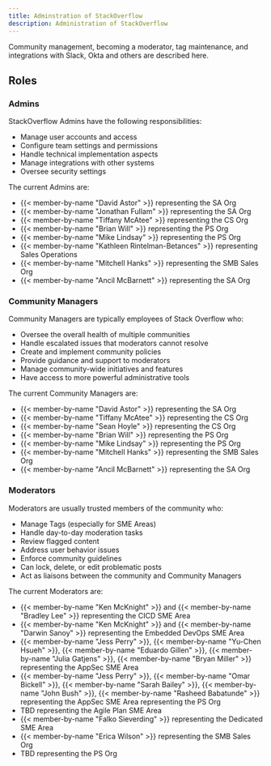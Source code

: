 ```yaml
---
title: Adminstration of StackOverflow
description: Administration of StackOverflow
---
```


Community management, becoming a moderator, tag maintenance, and integrations with Slack, Okta and others are described here.

## Roles

### Admins

StackOverflow Admins have the following responsibilities:

- Manage user accounts and access
- Configure team settings and permissions
- Handle technical implementation aspects
- Manage integrations with other systems
- Oversee security settings

The current Admins are:

- {{< member-by-name "David Astor" >}} representing the SA Org
- {{< member-by-name "Jonathan Fullam" >}} representing the SA Org
- {{< member-by-name "Tiffany McAtee" >}} representing the CS Org
- {{< member-by-name "Brian Will" >}} representing the PS Org
- {{< member-by-name "Mike Lindsay" >}} representing the PS Org
- {{< member-by-name "Kathleen Rintelman-Betances" >}} representing Sales Operations
- {{< member-by-name "Mitchell Hanks" >}} representing the SMB Sales Org
- {{< member-by-name "Ancil McBarnett" >}} representing the SA Org

### Community Managers

Community Managers are typically employees of Stack Overflow who:

- Oversee the overall health of multiple communities
- Handle escalated issues that moderators cannot resolve
- Create and implement community policies
- Provide guidance and support to moderators
- Manage community-wide initiatives and features
- Have access to more powerful administrative tools

The current Community Managers are:

- {{< member-by-name "David Astor" >}} representing the SA Org
- {{< member-by-name "Tiffany McAtee" >}} representing the CS Org
- {{< member-by-name "Sean Hoyle" >}} representing the CS Org
- {{< member-by-name "Brian Will" >}} representing the PS Org
- {{< member-by-name "Mike Lindsay" >}} representing the PS Org
- {{< member-by-name "Mitchell Hanks" >}} representing the SMB Sales Org
- {{< member-by-name "Ancil McBarnett" >}} representing the SA Org

### Moderators

Moderators are usually trusted members of the community who:

- Manage Tags (especially for SME Areas)
- Handle day-to-day moderation tasks
- Review flagged content
- Address user behavior issues
- Enforce community guidelines
- Can lock, delete, or edit problematic posts
- Act as liaisons between the community and Community Managers

The current Moderators are:

- {{< member-by-name "Ken McKnight" >}} and {{< member-by-name "Bradley Lee" >}} representing the CICD SME Area
- {{< member-by-name "Ken McKnight" >}} and {{< member-by-name "Darwin Sanoy" >}} representing the Embedded DevOps SME Area
- {{< member-by-name "Jess Perry" >}}, {{< member-by-name "Yu-Chen Hsueh" >}}, {{< member-by-name "Eduardo Gillen" >}}, {{< member-by-name "Julia Gatjens" >}}, {{< member-by-name "Bryan Miller" >}} representing the AppSec SME Area
- {{< member-by-name "Jess Perry" >}}, {{< member-by-name "Omar Bickell" >}}, {{< member-by-name "Sarah Bailey" >}}, {{< member-by-name "John Bush" >}}, {{< member-by-name "Rasheed Babatunde" >}} representing the AppSec SME Area representing the PS Org
- TBD representing the Agile Plan SME Area
- {{< member-by-name "Falko Sieverding" >}} representing the Dedicated SME Area
- {{< member-by-name "Erica Wilson" >}} representing the SMB Sales Org
- TBD representing the PS Org
